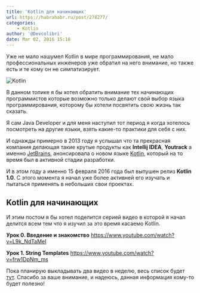```yaml
---
title: 'Kotlin для начинающих'
url: https://habrahabr.ru/post/278277/
categories:
    - Kotlin
author: '@Devcolibri'
date: Mar 02, 2016 15:18
---
```

Уже не мало нашумел Kotlin в мире программирования, не мало профессиональных инженеров уже обратил на него внимание, но также есть и те кому он не симпатизирует.

![Kotlin](https://habrastorage.org/files/a52/453/729/a52453729bd64cb3b5ca8a4892e45cc1.png)

В данном топике я бы хотел обратить внимание тех начинающих программистов которые возможно только делают свой выбор языка программирования, которому бы хотели посвятить свою жизнь так сказать.

Я сам Java Developer и для меня наступил тот период я когда хотелось посмотреть на другие языки, взять какие-то практики для себя с них.

И однажды примерно в 2013 году я услышал что та прекрасная компания делающая такие крутые продукты как **Intellij IDEA**, **Youtrack** а именно [JetBrains](https://www.jetbrains.com/), анонсировала о новом языке [Kotlin](https://kotlinlang.org/), который на то время был в активной стадии разработки.

И в этом году а именно 15 февраля 2016 года был выпушен релиз **Kotlin 1.0**. С этого момента я начал уже более активней его изучать и пытаться применять в небольших свои проектах.

## Kotlin для начинающих

И этим постом я бы хотел поделится серией видео в которой я начал делится всем тем что я изучил за это время касаемо Kotlin.

**Урок 0. Введение и знакомство**
https://www.youtube.com/watch?v=L9k_NdTaMeI


**Урок 1. String Templates**
https://www.youtube.com/watch?v=frw1DpNm_ms

Пока планирую выкладывать два видео в неделю, весь список будет [тут](https://goo.gl/yegW0d).
Спасибо за ваше внимание, и надеюсь, данная информация кому-то будет полезно!
